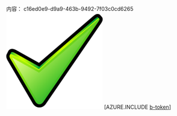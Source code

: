 内容： c16ed0e9-d9a9-463b-9492-7f03c0cd6265![图像](94da5e3b-c45d-44ac-9c8b-ea6037df72ec.png)
[AZURE.INCLUDE [b-token](a4287954-aa51-4f78-93b6-beb433108b6f.md)]
